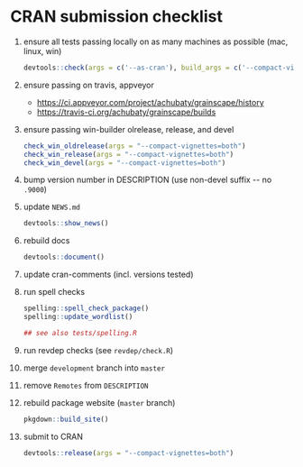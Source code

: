 # CRAN submission checklist

1. ensure all tests passing locally on as many machines as possible (mac, linux, win)

    ```r
    devtools::check(args = c('--as-cran'), build_args = c('--compact-vignettes=both'))
    ```

2. ensure passing on travis, appveyor

    * <https://ci.appveyor.com/project/achubaty/grainscape/history>
    * <https://travis-ci.org/achubaty/grainscape/builds>

3. ensure passing win-builder olrelease, release, and devel

    ```r
    check_win_oldrelease(args = "--compact-vignettes=both")
    check_win_release(args = "--compact-vignettes=both")
    check_win_devel(args = "--compact-vignettes=both")
    ```

4. bump version number in DESCRIPTION (use non-devel suffix -- no `.9000`)

5. update `NEWS.md`

    ```r
    devtools::show_news()
    ```

6. rebuild docs

   ```r
   devtools::document()
   ```

7. update cran-comments (incl. versions tested)

8. run spell checks

   ```r
   spelling::spell_check_package()
   spelling::update_wordlist()
   
   ## see also tests/spelling.R
   ```

9. run revdep checks (see `revdep/check.R`)

10. merge `development` branch into `master`

11. remove `Remotes` from `DESCRIPTION`

12. rebuild package website (`master` branch)

    ```r
    pkgdown::build_site()
    ```

13. submit to CRAN 

    ```r
    devtools::release(args = "--compact-vignettes=both")
    ```

